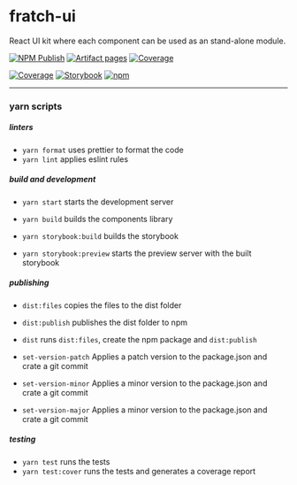 # fratch-ui

React UI kit where each component can be used as an stand-alone module.

[![NPM Publish](https://github.com/JorgeRojo/fratch-ui/actions/workflows/npm-publish.yml/badge.svg)](https://github.com/JorgeRojo/fratch-ui/actions/workflows/npm-publish.yml) [![Artifact pages](https://github.com/JorgeRojo/fratch-ui/actions/workflows/artifact-pages.yml/badge.svg)](https://github.com/JorgeRojo/fratch-ui/actions/workflows/artifact-pages.yml) [![Coverage](https://github.com/JorgeRojo/fratch-ui/actions/workflows/coverage.yml/badge.svg)](https://github.com/JorgeRojo/fratch-ui/actions/workflows/coverage.yml)

[![Coverage](https://img.shields.io/badge/-Coverage-86b91a?style=for-the-badge&logo=vitest&logoColor=fff089)](https://jorgerojo.github.io/fratch-ui/coverage/) [![Storybook](https://img.shields.io/badge/-Storybook-FF4785?style=for-the-badge&logo=storybook&logoColor=white)](https://jorgerojo.github.io/fratch-ui/storybook/) [![npm](https://img.shields.io/badge/-npm-c12127?style=for-the-badge&logo=npm&logoColor=white)](https://www.npmjs.com/package/fratch-ui)

---

### yarn scripts

##### linters

- `yarn format` uses prettier to format the code
- `yarn lint` applies eslint rules

##### build and development

- `yarn start`
  starts the development server

- `yarn build`
  builds the components library

- `yarn storybook:build`
  builds the storybook

- `yarn storybook:preview`
  starts the preview server with the built storybook

##### publishing

- `dist:files`
  copies the files to the dist folder

- `dist:publish`
  publishes the dist folder to npm

- `dist`
  runs `dist:files`, create the npm package and `dist:publish`

- `set-version-patch`
  Applies a patch version to the package.json and crate a git commit

- `set-version-minor`
  Applies a minor version to the package.json and crate a git commit

- `set-version-major`
  Applies a minor version to the package.json and crate a git commit

##### testing

- `yarn test`
  runs the tests
- `yarn test:cover`
  runs the tests and generates a coverage report
